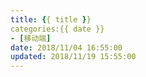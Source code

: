 ```yaml
---
title: {{ title }}
categories:{{ date }}
- [移动端]
date: 2018/11/04 16:55:00
updated: 2018/11/19 15:55:00
---
```

